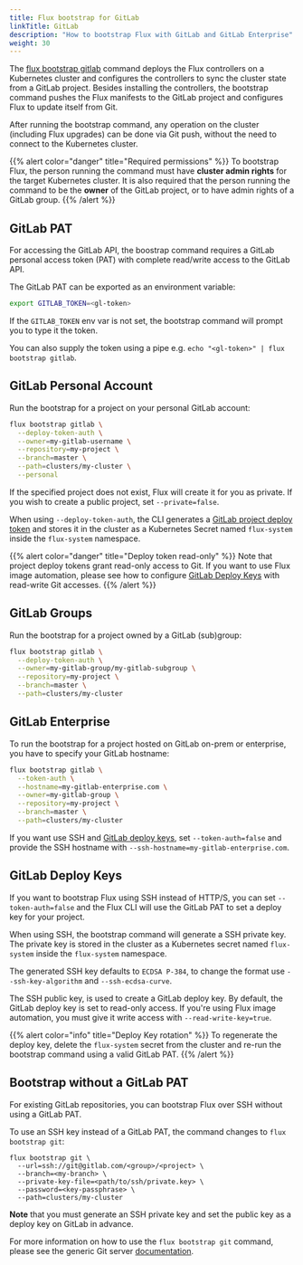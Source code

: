 ```yaml
---
title: Flux bootstrap for GitLab
linkTitle: GitLab
description: "How to bootstrap Flux with GitLab and GitLab Enterprise"
weight: 30
---
```


The [flux bootstrap gitlab](/flux/cmd/flux_bootstrap_gitlab/) command deploys the Flux controllers
on a Kubernetes cluster and configures the controllers to sync the cluster state from a GitLab project.
Besides installing the controllers, the bootstrap command pushes the Flux manifests to the GitLab project
and configures Flux to update itself from Git.

After running the bootstrap command, any operation on the cluster (including Flux upgrades)
can be done via Git push, without the need to connect to the Kubernetes cluster.

{{% alert color="danger" title="Required permissions" %}}
To bootstrap Flux, the person running the command must have **cluster admin rights** for the target Kubernetes cluster.
It is also required that the person running the command to be the **owner** of the GitLab project,
or to have admin rights of a GitLab group.
{{% /alert %}}

## GitLab PAT

For accessing the GitLab API, the boostrap command requires a GitLab personal access token (PAT)
with complete read/write access to the GitLab API.

The GitLab PAT can be exported as an environment variable:

```sh
export GITLAB_TOKEN=<gl-token>
```

If the `GITLAB_TOKEN` env var is not set, the bootstrap command will prompt you to type it the token.

You can also supply the token using a pipe e.g. `echo "<gl-token>" | flux bootstrap gitlab`.

## GitLab Personal Account

Run the bootstrap for a project on your personal GitLab account:

```sh
flux bootstrap gitlab \
  --deploy-token-auth \
  --owner=my-gitlab-username \
  --repository=my-project \
  --branch=master \
  --path=clusters/my-cluster \
  --personal
```

If the specified project does not exist, Flux will create it for you as private. If you wish to create
a public project, set `--private=false`.

When using `--deploy-token-auth`, the CLI generates a
[GitLab project deploy token](https://docs.gitlab.com/ee/user/project/deploy_tokens/)
and stores it in the cluster as a Kubernetes Secret named `flux-system`
inside the `flux-system` namespace.

{{% alert color="danger" title="Deploy token read-only" %}}
Note that project deploy tokens grant read-only access to Git.
If you want to use Flux image automation, please see how to configure [GitLab Deploy Keys](#gitlab-deploy-keys) with
read-write Git accesses.
{{% /alert %}}

## GitLab Groups

Run the bootstrap for a project owned by a GitLab (sub)group:

```sh
flux bootstrap gitlab \
  --deploy-token-auth \
  --owner=my-gitlab-group/my-gitlab-subgroup \
  --repository=my-project \
  --branch=master \
  --path=clusters/my-cluster
```

## GitLab Enterprise

To run the bootstrap for a project hosted on GitLab on-prem or enterprise, you have to specify your GitLab hostname:

```sh
flux bootstrap gitlab \
  --token-auth \
  --hostname=my-gitlab-enterprise.com \
  --owner=my-gitlab-group \
  --repository=my-project \
  --branch=master \
  --path=clusters/my-cluster
```

If you want use SSH and [GitLab deploy keys](#gitlab-deploy-keys),
set `--token-auth=false` and provide the SSH hostname with `--ssh-hostname=my-gitlab-enterprise.com`.

## GitLab Deploy Keys

If you want to bootstrap Flux using SSH instead of HTTP/S, you can set `--token-auth=false`
and the Flux CLI will use the GitLab PAT to set a deploy key for your project.

When using SSH, the bootstrap command will generate a SSH private key. The private key is stored
in the cluster as a Kubernetes secret named `flux-system` inside the `flux-system` namespace.

The generated SSH key defaults to `ECDSA P-384`, to change the format use `--ssh-key-algorithm` and `--ssh-ecdsa-curve`.

The SSH public key, is used to create a GitLab deploy key.
By default, the GitLab deploy key is set to read-only access.
If you're using Flux image automation, you must give it write access with `--read-write-key=true`.

{{% alert color="info" title="Deploy Key rotation" %}}
To regenerate the deploy key, delete the `flux-system` secret from the cluster and re-run
the bootstrap command using a valid GitLab PAT.
{{% /alert %}}

## Bootstrap without a GitLab PAT

For existing GitLab repositories, you can bootstrap Flux over SSH without using a GitLab PAT.

To use an SSH key instead of a GitLab PAT, the command changes to `flux bootstrap git`:

```shell
flux bootstrap git \
  --url=ssh://git@gitlab.com/<group>/<project> \
  --branch=<my-branch> \
  --private-key-file=<path/to/ssh/private.key> \
  --password=<key-passphrase> \
  --path=clusters/my-cluster
```

**Note** that you must generate an SSH private key and set the public key as a deploy key on GitLab in advance.

For more information on how to use the `flux bootstrap git` command,
please see the generic Git server [documentation](generic-git-server.md).
